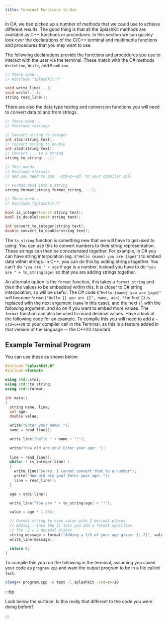 ```yaml
---
title: Terminal Functions to Use
---
```


In C#, we had picked up a number of methods that we could use to achieve different results. The good thing is that all the SplashKit methods are available as C++ functions or procedures. In this section we can quickly look over the declarations of the C/C++ terminal and multimedia functions and procedures that you may want to use.

The following declarations provide the functions and procedures you use to interact with the user via the terminal. These match with the C# methods `WriteLine`, `Write`, and `ReadLine`.

```cpp
// These need..
// #include "splashkit.h"

void write_line(...);
void write(...);
string read_line();
```

There are also the data type testing and conversion functions you will need to convert data to and from strings.

```cpp
// These need...
// #include <string>

// Convert string to integer
int stoi(string text);
// Convert string to double
int stod(string text);
// Convert ... to a string
string to_string(...);

// This needs..
// #include <format>
// and you need to add `-std=c++20` to your compiler call

// Format data into a string
string format(string format_string, ...);

// These need..
// #include "splashkit.h"

bool is_integer(const string text);
bool is_double(const string text);

int convert_to_integer(string text);
double convert_to_double(string text);
```

The `to_string` function is something new that we will have to get used to using. You can use this to convert numbers to their string representation. These strings can then be concatenated together. For example, in C# you can have string interpolation (eg. `$"Hello {name} you are {age}"`) to embed data within strings. In C++, you can do this by adding strings together. You can't do `"you are " + age` if age is a number, instead you have to do `"you are " + to_string(age)` so that you are adding strings together.

An alternate option is the `format` function, this takes a `format_string` and then the values to be embedded within this. It is closer to C# string interpolation, so will be useful. The C# code `$"Hello {name} you are {age}"` will become `format("Hello {} you are {}", name, age)`. The first `{}` is replaced with the next argument (`name` in this case), and the next `{}` with the following argument, and so on if you want to embed more values. The `format` function can also be used to round decimal values. Have a look at the following code for an example. To compile this you will need to add a `-std=c++20` to your compiler call in the Terminal, as this is a feature added in that version of the language -- the C++20 standard.

## Example Terminal Program

You can use these as shown below:

```cpp
#include "splashkit.h"
#include <format>

using std::stoi;
using std::to_string;
using std::format;

int main()
{
  string name, line;
  int age;
  double value;

  write("Enter your name: ");
  name = read_line();

  write_line("Hello " + name + "!");

  write("How old are you? Enter your age: ");
  
  line = read_line();
  while( ! is_integer(line) )
  {
    write_line("Sorry, I cannot convert that to a number");
    write("How old are you? Enter your age: ");
    line = read_line();
  }

  age = stoi(line);

  write_line("You are " + to_string(age) + "!");

  value = age * 1.333;

  // Format string to have value with 2 decimal places
  // Adding : into the {} lets you add a format specifier.
  // The .2 = 2 decimal places
  string message = format("Adding a 1/3 of your age gives: {:.2}", value);
  write_line(message);

  return 0;
}
```

To compile this you run the following in the terminal, assuming you saved your code as `program.cpp` and want the output program to be in a file called `test`.

```sh
clang++ program.cpp -o test -l splashkit -std=c++20
```

:::tip

Look below the surface. Is this really that different to the code you were doing before?

:::
